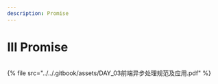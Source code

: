 ```yaml
---
description: Promise
---
```


# III Promise

<figure><img src="https://picx.zhimg.com/80/v2-fbfef3cba00cd5e6a0e529a32676d9fa_720w.webp?source=1940ef5c" alt=""><figcaption></figcaption></figure>





{% file src="../../.gitbook/assets/DAY_03前端异步处理规范及应用.pdf" %}
